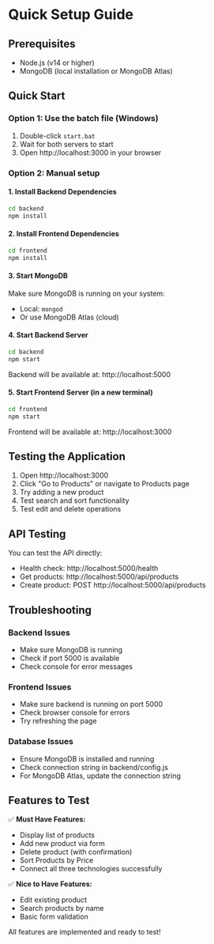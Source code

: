 # Quick Setup Guide

## Prerequisites
- Node.js (v14 or higher)
- MongoDB (local installation or MongoDB Atlas)

## Quick Start

### Option 1: Use the batch file (Windows)
1. Double-click `start.bat`
2. Wait for both servers to start
3. Open http://localhost:3000 in your browser

### Option 2: Manual setup

#### 1. Install Backend Dependencies
```bash
cd backend
npm install
```

#### 2. Install Frontend Dependencies
```bash
cd frontend
npm install
```

#### 3. Start MongoDB
Make sure MongoDB is running on your system:
- Local: `mongod`
- Or use MongoDB Atlas (cloud)

#### 4. Start Backend Server
```bash
cd backend
npm start
```
Backend will be available at: http://localhost:5000

#### 5. Start Frontend Server (in a new terminal)
```bash
cd frontend
npm start
```
Frontend will be available at: http://localhost:3000

## Testing the Application

1. Open http://localhost:3000
2. Click "Go to Products" or navigate to Products page
3. Try adding a new product
4. Test search and sort functionality
5. Test edit and delete operations

## API Testing

You can test the API directly:
- Health check: http://localhost:5000/health
- Get products: http://localhost:5000/api/products
- Create product: POST http://localhost:5000/api/products

## Troubleshooting

### Backend Issues
- Make sure MongoDB is running
- Check if port 5000 is available
- Check console for error messages

### Frontend Issues
- Make sure backend is running on port 5000
- Check browser console for errors
- Try refreshing the page

### Database Issues
- Ensure MongoDB is installed and running
- Check connection string in backend/config.js
- For MongoDB Atlas, update the connection string

## Features to Test

✅ **Must Have Features:**
- Display list of products
- Add new product via form
- Delete product (with confirmation)
- Sort Products by Price
- Connect all three technologies successfully

✅ **Nice to Have Features:**
- Edit existing product
- Search products by name
- Basic form validation

All features are implemented and ready to test!
